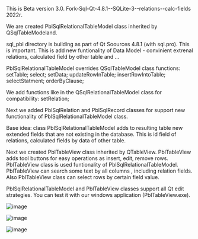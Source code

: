 This is Beta version 3.0. Fork-Sql-Qt-4.8.1--SQLite-3--relations--calc-fields 2022г.

We are created PblSqlRelationalTableModel class inherited by QSqlTableModeland.

sql_pbl directory is building as part of Qt Soources 4.8.1 (with sql.pro). This is important.
This is add new funtionality of Data Model - convinient extrenal relations, calculated field by other table and ...

PblSqlRelationalTableModel overrides QSqlTableModel class functions:
setTable;
select;
setData;
updateRowInTable;
insertRowIntoTable;
selectStatment;
orderByClause;

We add functions like in the QSqlRelationalTableModel class for compatibility:
setRelation;

Next we added PblSqlRelation and PblSqlRecord classes for support new functionality of PblSqlRelationalTableModel class.

Base idea: class PblSqlRelationalTableModel adds to resulting table new extended fields that are not existing in the database. 
This is id field of relations, calculated fields by data of other table.

Next we created PblTableView class inherited by QTableView.
PblTableView adds tool buttons for easy operations as insert, edit, remove rows.
PblTableView class  is used funtionality of PblSqlRelationalTableModel.
PblTableView can search some text by all columns , including relation fields.
Also PblTableView class can select rows by certain field value.

PblSqlRelationalTableModel and PblTableView classes support all Qt edit strategies. You can test it with our windows application (PblTableView.exe).

![image](https://user-images.githubusercontent.com/13850002/205646872-74742583-bde1-483e-9575-3bbc4d9578da.png)

![image](https://user-images.githubusercontent.com/13850002/205646946-abed5808-3518-4eca-a8d3-04a5678da9c4.png)

![image](https://user-images.githubusercontent.com/13850002/205646576-f0c004a9-db6f-407a-b394-34aab209ea72.png)



